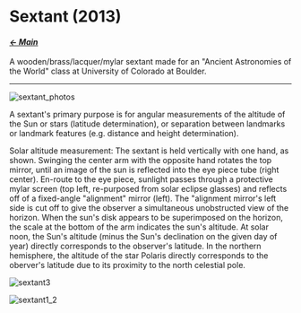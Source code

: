 # Sextant (2013)

#### _[&larr; Main](index.md)_

A wooden/brass/lacquer/mylar sextant made for an "Ancient Astronomies of the World" class at University of Colorado at Boulder.

---

![sextant_photos](https://github.com/user-attachments/assets/ec5bf9c6-dd60-4982-b582-adb192de8350)

A sextant's primary purpose is for angular measurements of the altitude of the Sun or stars (latitude determination), or separation between landmarks or landmark features (e.g. distance and height determination).

Solar altitude measurement: The sextant is held vertically with one hand, as shown. Swinging the center arm with the opposite hand rotates the top mirror, until an image of the sun is reflected into the eye piece tube (right center). En-route to the eye piece, sunlight passes through a protective mylar screen (top left, re-purposed from solar eclipse glasses) and reflects off of a fixed-angle "alignment" mirror (left). The "alignment mirror's left side is cut off to give the observer a simultaneous unobstructed view of the horizon. When the sun's disk appears to be superimposed on the horizon, the scale at the bottom of the arm indicates the sun's altitude. At solar noon, the Sun's altitude (minus the Sun's declination on the given day of year) directly corresponds to the observer's latitude. In the northern hemisphere, the altitude of the star Polaris directly corresponds to the oberver's latitude due to its proximity to the north celestial pole.

![sextant3](https://github.com/user-attachments/assets/257a114a-067f-4667-9c18-8c9fdcbd4833)

![sextant1_2](https://github.com/user-attachments/assets/c7e733c4-6a2c-42f3-9ef4-337279f99da3)

